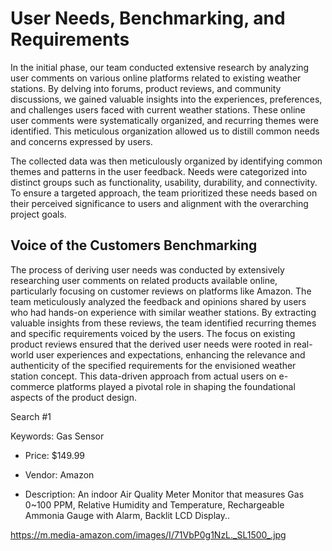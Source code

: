 # User Needs, Benchmarking, and Requirements
In the initial phase, our team conducted extensive research by analyzing user comments on various online platforms related to existing weather stations. By delving into forums, product reviews, and community discussions, we gained valuable insights into the experiences, preferences, and challenges users faced with current weather stations. These online user comments were systematically organized, and recurring themes were identified. This meticulous organization allowed us to distill common needs and concerns expressed by users.

The collected data was then meticulously organized by identifying common themes and patterns in the user feedback. Needs were categorized into distinct groups such as functionality, usability, durability, and connectivity. To ensure a targeted approach, the team prioritized these needs based on their perceived significance to users and alignment with the overarching project goals.


## Voice of the Customers Benchmarking
The process of deriving user needs was conducted by extensively researching user comments on related products available online, particularly focusing on customer reviews on platforms like Amazon. The team meticulously analyzed the feedback and opinions shared by users who had hands-on experience with similar weather stations. By extracting valuable insights from these reviews, the team identified recurring themes and specific requirements voiced by the users. The focus on existing product reviews ensured that the derived user needs were rooted in real-world user experiences and expectations, enhancing the relevance and authenticity of the specified requirements for the envisioned weather station concept. This data-driven approach from actual users on e-commerce platforms played a pivotal role in shaping the foundational aspects of the product design.

Search #1

Keywords: Gas Sensor

* Price: $149.99

* Vendor: Amazon

* Description:  An indoor Air Quality Meter Monitor that measures Gas 0~100 PPM, Relative Humidity and Temperature, Rechargeable Ammonia Gauge with Alarm, Backlit LCD Display..
  
https://m.media-amazon.com/images/I/71VbP0g1NzL._SL1500_.jpg
